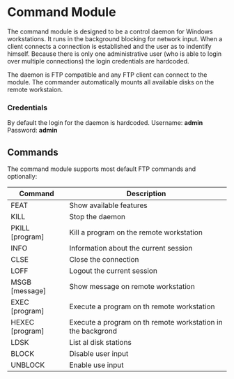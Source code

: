 Command Module
=

The command module is designed to be a control daemon for Windows workstations. It runs in the background blocking for network input. When a client connects a connection is established and the user as to indentify himself. Because there is only one administrative user (who is able to login over multiple connections) the login credentials are hardcoded. 

The daemon is FTP compatible and any FTP client can connect to the module. The commander automatically mounts all available disks on the remote workstaion.

### Credentials
By default the login for the daemon is hardcoded.
Username: __admin__
Password: __admin__

## Commands
The command module supports most default FTP commands and optionally:

| Command          | Description                                                 |
| ---------------- | ----------------------------------------------------------- |
| FEAT             | Show available features                                     |
| KILL             | Stop the daemon                                             |
| PKILL [program]  | Kill a program on the remote workstation                    |
| INFO             | Information about the current session                       |
| CLSE             | Close the connection                                        |
| LOFF             | Logout the current session                                  |
| MSGB [message]   | Show message on remote workstation                          |
| EXEC [program]   | Execute a program on th remote workstation                  |
| HEXEC [program]  | Execute a program on th remote workstation in the backgrond |
| LDSK             | List al disk stations                                       |
| BLOCK            | Disable user input                                          |
| UNBLOCK          | Enable use input                                            |
